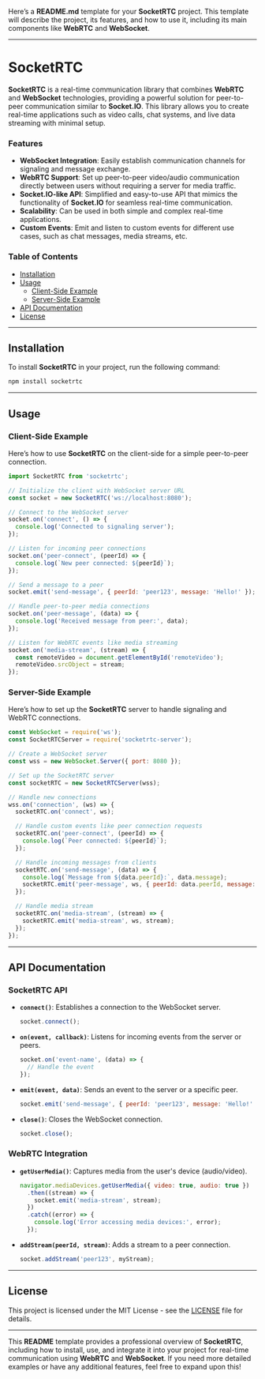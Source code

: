 Here’s a **README.md** template for your **SocketRTC** project. This template will describe the project, its features, and how to use it, including its main components like **WebRTC** and **WebSocket**.

---

# SocketRTC

**SocketRTC** is a real-time communication library that combines **WebRTC** and **WebSocket** technologies, providing a powerful solution for peer-to-peer communication similar to **Socket.IO**. This library allows you to create real-time applications such as video calls, chat systems, and live data streaming with minimal setup.

### Features

- **WebSocket Integration**: Easily establish communication channels for signaling and message exchange.
- **WebRTC Support**: Set up peer-to-peer video/audio communication directly between users without requiring a server for media traffic.
- **Socket.IO-like API**: Simplified and easy-to-use API that mimics the functionality of **Socket.IO** for seamless real-time communication.
- **Scalability**: Can be used in both simple and complex real-time applications.
- **Custom Events**: Emit and listen to custom events for different use cases, such as chat messages, media streams, etc.

### Table of Contents

- [Installation](#installation)
- [Usage](#usage)
  - [Client-Side Example](#client-side-example)
  - [Server-Side Example](#server-side-example)
- [API Documentation](#api-documentation)
- [License](#license)

---

## Installation

To install **SocketRTC** in your project, run the following command:

```bash
npm install socketrtc
```

---

## Usage

### Client-Side Example

Here’s how to use **SocketRTC** on the client-side for a simple peer-to-peer connection.

```javascript
import SocketRTC from 'socketrtc';

// Initialize the client with WebSocket server URL
const socket = new SocketRTC('ws://localhost:8080');

// Connect to the WebSocket server
socket.on('connect', () => {
  console.log('Connected to signaling server');
});

// Listen for incoming peer connections
socket.on('peer-connect', (peerId) => {
  console.log(`New peer connected: ${peerId}`);
});

// Send a message to a peer
socket.emit('send-message', { peerId: 'peer123', message: 'Hello!' });

// Handle peer-to-peer media connections
socket.on('peer-message', (data) => {
  console.log('Received message from peer:', data);
});

// Listen for WebRTC events like media streaming
socket.on('media-stream', (stream) => {
  const remoteVideo = document.getElementById('remoteVideo');
  remoteVideo.srcObject = stream;
});
```

### Server-Side Example

Here’s how to set up the **SocketRTC** server to handle signaling and WebRTC connections.

```javascript
const WebSocket = require('ws');
const SocketRTCServer = require('socketrtc-server');

// Create a WebSocket server
const wss = new WebSocket.Server({ port: 8080 });

// Set up the SocketRTC server
const socketRTC = new SocketRTCServer(wss);

// Handle new connections
wss.on('connection', (ws) => {
  socketRTC.on('connect', ws);

  // Handle custom events like peer connection requests
  socketRTC.on('peer-connect', (peerId) => {
    console.log(`Peer connected: ${peerId}`);
  });

  // Handle incoming messages from clients
  socketRTC.on('send-message', (data) => {
    console.log(`Message from ${data.peerId}:`, data.message);
    socketRTC.emit('peer-message', ws, { peerId: data.peerId, message: data.message });
  });

  // Handle media stream
  socketRTC.on('media-stream', (stream) => {
    socketRTC.emit('media-stream', ws, stream);
  });
});
```

---

## API Documentation

### SocketRTC API

- **`connect()`**: Establishes a connection to the WebSocket server.

  ```javascript
  socket.connect();
  ```

- **`on(event, callback)`**: Listens for incoming events from the server or peers.

  ```javascript
  socket.on('event-name', (data) => {
    // Handle the event
  });
  ```

- **`emit(event, data)`**: Sends an event to the server or a specific peer.

  ```javascript
  socket.emit('send-message', { peerId: 'peer123', message: 'Hello!' });
  ```

- **`close()`**: Closes the WebSocket connection.

  ```javascript
  socket.close();
  ```

### WebRTC Integration

- **`getUserMedia()`**: Captures media from the user's device (audio/video).

  ```javascript
  navigator.mediaDevices.getUserMedia({ video: true, audio: true })
    .then((stream) => {
      socket.emit('media-stream', stream);
    })
    .catch((error) => {
      console.log('Error accessing media devices:', error);
    });
  ```

- **`addStream(peerId, stream)`**: Adds a stream to a peer connection.

  ```javascript
  socket.addStream('peer123', myStream);
  ```

---

## License

This project is licensed under the MIT License - see the [LICENSE](LICENSE) file for details.

---

This **README** template provides a professional overview of **SocketRTC**, including how to install, use, and integrate it into your project for real-time communication using **WebRTC** and **WebSocket**. If you need more detailed examples or have any additional features, feel free to expand upon this!